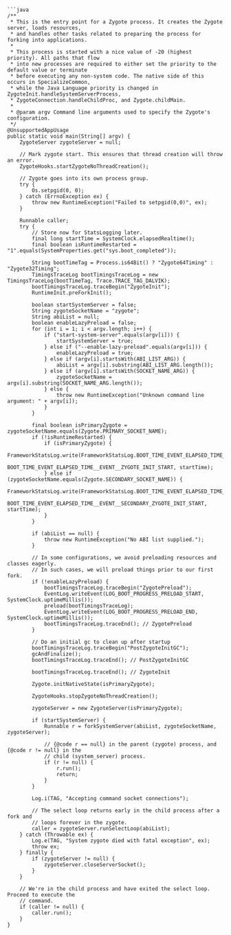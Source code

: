 ```
```java
/**
 * This is the entry point for a Zygote process. It creates the Zygote server, loads resources,
 * and handles other tasks related to preparing the process for forking into applications.
 *
 * This process is started with a nice value of -20 (highest priority). All paths that flow
 * into new processes are required to either set the priority to the default value or terminate
 * before executing any non-system code. The native side of this occurs in SpecializeCommon,
 * while the Java Language priority is changed in ZygoteInit.handleSystemServerProcess,
 * ZygoteConnection.handleChildProc, and Zygote.childMain.
 *
 * @param argv Command line arguments used to specify the Zygote's configuration.
 */
@UnsupportedAppUsage
public static void main(String[] argv) {
    ZygoteServer zygoteServer = null;

    // Mark zygote start. This ensures that thread creation will throw an error.
    ZygoteHooks.startZygoteNoThreadCreation();

    // Zygote goes into its own process group.
    try {
        Os.setpgid(0, 0);
    } catch (ErrnoException ex) {
        throw new RuntimeException("Failed to setpgid(0,0)", ex);
    }

    Runnable caller;
    try {
        // Store now for StatsLogging later.
        final long startTime = SystemClock.elapsedRealtime();
        final boolean isRuntimeRestarted = "1".equals(SystemProperties.get("sys.boot_completed"));

        String bootTimeTag = Process.is64Bit() ? "Zygote64Timing" : "Zygote32Timing";
        TimingsTraceLog bootTimingsTraceLog = new TimingsTraceLog(bootTimeTag, Trace.TRACE_TAG_DALVIK);
        bootTimingsTraceLog.traceBegin("ZygoteInit");
        RuntimeInit.preForkInit();

        boolean startSystemServer = false;
        String zygoteSocketName = "zygote";
        String abiList = null;
        boolean enableLazyPreload = false;
        for (int i = 1; i < argv.length; i++) {
            if ("start-system-server".equals(argv[i])) {
                startSystemServer = true;
            } else if ("--enable-lazy-preload".equals(argv[i])) {
                enableLazyPreload = true;
            } else if (argv[i].startsWith(ABI_LIST_ARG)) {
                abiList = argv[i].substring(ABI_LIST_ARG.length());
            } else if (argv[i].startsWith(SOCKET_NAME_ARG)) {
                zygoteSocketName = argv[i].substring(SOCKET_NAME_ARG.length());
            } else {
                throw new RuntimeException("Unknown command line argument: " + argv[i]);
            }
        }

        final boolean isPrimaryZygote = zygoteSocketName.equals(Zygote.PRIMARY_SOCKET_NAME);
        if (!isRuntimeRestarted) {
            if (isPrimaryZygote) {
                FrameworkStatsLog.write(FrameworkStatsLog.BOOT_TIME_EVENT_ELAPSED_TIME_REPORTED,
                        BOOT_TIME_EVENT_ELAPSED_TIME__EVENT__ZYGOTE_INIT_START, startTime);
            } else if (zygoteSocketName.equals(Zygote.SECONDARY_SOCKET_NAME)) {
                FrameworkStatsLog.write(FrameworkStatsLog.BOOT_TIME_EVENT_ELAPSED_TIME_REPORTED,
                        BOOT_TIME_EVENT_ELAPSED_TIME__EVENT__SECONDARY_ZYGOTE_INIT_START, startTime);
            }
        }

        if (abiList == null) {
            throw new RuntimeException("No ABI list supplied.");
        }

        // In some configurations, we avoid preloading resources and classes eagerly.
        // In such cases, we will preload things prior to our first fork.
        if (!enableLazyPreload) {
            bootTimingsTraceLog.traceBegin("ZygotePreload");
            EventLog.writeEvent(LOG_BOOT_PROGRESS_PRELOAD_START, SystemClock.uptimeMillis());
            preload(bootTimingsTraceLog);
            EventLog.writeEvent(LOG_BOOT_PROGRESS_PRELOAD_END, SystemClock.uptimeMillis());
            bootTimingsTraceLog.traceEnd(); // ZygotePreload
        }

        // Do an initial gc to clean up after startup
        bootTimingsTraceLog.traceBegin("PostZygoteInitGC");
        gcAndFinalize();
        bootTimingsTraceLog.traceEnd(); // PostZygoteInitGC

        bootTimingsTraceLog.traceEnd(); // ZygoteInit

        Zygote.initNativeState(isPrimaryZygote);

        ZygoteHooks.stopZygoteNoThreadCreation();

        zygoteServer = new ZygoteServer(isPrimaryZygote);

        if (startSystemServer) {
            Runnable r = forkSystemServer(abiList, zygoteSocketName, zygoteServer);

            // {@code r == null} in the parent (zygote) process, and {@code r != null} in the
            // child (system_server) process.
            if (r != null) {
                r.run();
                return;
            }
        }

        Log.i(TAG, "Accepting command socket connections");

        // The select loop returns early in the child process after a fork and
        // loops forever in the zygote.
        caller = zygoteServer.runSelectLoop(abiList);
    } catch (Throwable ex) {
        Log.e(TAG, "System zygote died with fatal exception", ex);
        throw ex;
    } finally {
        if (zygoteServer != null) {
            zygoteServer.closeServerSocket();
        }
    }

    // We're in the child process and have exited the select loop. Proceed to execute the
    // command.
    if (caller != null) {
        caller.run();
    }
}
```
```